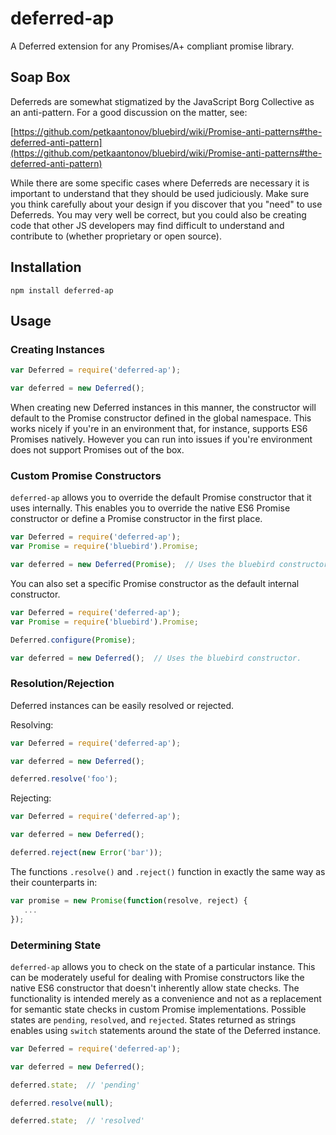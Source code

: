 # deferred-ap
A Deferred extension for any Promises/A+ compliant promise library.


## Soap Box

Deferreds are somewhat stigmatized by the JavaScript Borg Collective as an
anti-pattern. For a good discussion on the matter, see:

[https://github.com/petkaantonov/bluebird/wiki/Promise-anti-patterns#the-deferred-anti-pattern](https://github.com/petkaantonov/bluebird/wiki/Promise-anti-patterns#the-deferred-anti-pattern)

While there are some specific cases where Deferreds are necessary it is
important to understand that they should be used judiciously. Make sure you
think carefully about your design if you discover that you "need" to use
Deferreds. You may very well be correct, but you could also be creating code
that other JS developers may find difficult to understand and contribute to
(whether proprietary or open source).


## Installation

```
npm install deferred-ap
```

## Usage

### Creating Instances

```js
var Deferred = require('deferred-ap');

var deferred = new Deferred();
```

When creating new Deferred instances in this manner, the constructor will
default to the Promise constructor defined in the global namespace. This works
nicely if you're in an environment that, for instance, supports ES6 Promises
natively. However you can run into issues if you're environment does not support
Promises out of the box.


### Custom Promise Constructors

`deferred-ap` allows you to override the default Promise constructor that it
uses internally. This enables you to override the native ES6 Promise constructor
or define a Promise constructor in the first place.

```js
var Deferred = require('deferred-ap');
var Promise = require('bluebird').Promise;

var deferred = new Deferred(Promise);  // Uses the bluebird constructor.
```

You can also set a specific Promise constructor as the default internal
constructor.

```js
var Deferred = require('deferred-ap');
var Promise = require('bluebird').Promise;

Deferred.configure(Promise);

var deferred = new Deferred();  // Uses the bluebird constructor.
```

### Resolution/Rejection

Deferred instances can be easily resolved or rejected.

Resolving:

```js
var Deferred = require('deferred-ap');

var deferred = new Deferred();

deferred.resolve('foo');
```

Rejecting:
```js
var Deferred = require('deferred-ap');

var deferred = new Deferred();

deferred.reject(new Error('bar'));
```

The functions `.resolve()` and `.reject()` function in exactly the same way as
their counterparts in:

```js
var promise = new Promise(function(resolve, reject) {
   ...
});
```


### Determining State

`deferred-ap` allows you to check on the state of a particular instance. This
can be moderately useful for dealing with Promise constructors like the native
ES6 constructor that doesn't inherently allow state checks. The functionality is
intended merely as a convenience and not as a replacement for semantic state
checks in custom Promise implementations. Possible states are `pending`,
`resolved`, and `rejected`. States returned as strings enables using `switch`
statements around the state of the Deferred instance.

```js
var Deferred = require('deferred-ap');

var deferred = new Deferred();

deferred.state;  // 'pending'

deferred.resolve(null);

deferred.state;  // 'resolved'
```
